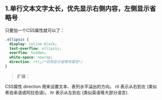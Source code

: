 ## 1.单行文本文字太长，优先显示右侧内容，左侧显示省略号

只要加一个CSS属性就可以了：

```css
.ellipsis {
  display: inline-block;
  text-overflow: ellipsis;
  overflow: hidden;
  white-space: nowrap;
  direction: rtl;/*右侧显示省略号属性*/
}
```

>  扩展：

CSS属性 direction 用来设置文本、表列水平溢出的方向。 rtl 表示从右到左 (类似希伯来语或阿拉伯语)， ltr 表示从左到右 (类似英语等大部分语言).